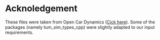 # Acknoledgement

These files were taken from Open Car Dynamics ([Cick here](https://github.com/TUMFTM/Open-Car-Dynamics/commit/5b2e72eb91ff237286f91d83478f0eec455207f8)).
Some of the packages (namely tum_sim_types_cpp) were slightly adapted to our input requirements.
